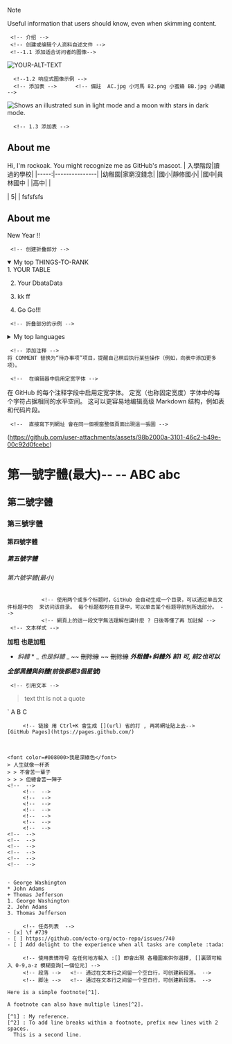 > [!NOTE]
> Useful information that users should know, even when skimming content.


<!-- 基本撰写和格式语法  -->
     <!-- 介绍 -->
     <!-- 创建或编辑个人资料自述文件 -->
     <!--1.1 添加适合访问者的图像-->
     
<picture>
 <source media="(prefers-color-scheme: dark)" srcset="YOUR-DARKMODE-IMAGE">
 <source media="(prefers-color-scheme: light)" srcset="YOUR-LIGHTMODE-IMAGE">
 <img alt="YOUR-ALT-TEXT" src="YOUR-DEFAULT-IMAGE">
</picture>

      <!--1.2 响应式图像示例 -->
      <!-- 添加表 -->      <!-- 備註  AC.jpg 小河馬 82.png 小蜜蜂 BB.jpg 小螞蟻 -->

<picture>
     
  <source media="(prefers-color-scheme: light)" srcset="https://github.com/rockoak/rockoak/blob/main/images/%E5%B0%8F%E6%B2%B3%E9%A6%AC.jpg1">
  <source media="(prefers-color-scheme: light)" srcset="https://github.com/rockoak/rockoak/blob/main/images/%E5%B0%8F%E8%9C%9C%E8%9C%82.png1">
  <img alt="Shows an illustrated sun in light mode and a moon with stars in dark mode." src="https://github.com/rockoak/rockoak/blob/main/images/%E5%B0%8F%E8%9E%9E%E8%9F%BB.jpg1">
</picture>

      <!-- 1.3 添加表 -->
## About me
Hi, I'm rockoak. You might recognize me as GitHub's mascot.
| 入學階段|讀過的學校|
|-----:|---------------|
|幼稚園|家窮沒錢念|
|國小|靜修國小|
|國中|員林國中               |
|高中|               |

|     5|               |
fsfsfsfs








## About me
New Year !!

<!--  -->
<!-- 折叠部分的示例 -->

     <!-- 创建折叠部分 -->
<details open>
<summary>My top THINGS-TO-RANK</summary>
1. YOUR TABLE
     
2. Your DbataData
   
3. kk ff
   
4. Go Go!!!
</details>

     <!-- 折叠部分的示例 -->
<details>
<summary>My top languages</summary>

| Rank | Languages |
|-----:|-----------|
|     1| JavaScript|
|     2| Python    |
|     3| SQL       |
---
> If we pull together and commit ourselves, then we can push through anything.
— Rockoak the 2024/10/27

> If we Play together , then we can happy anything.
— Rockoak the 2024/10/28
</details>

     <!-- 添加注释 -->
    将 COMMENT 替换为“待办事项”项目，提醒自己稍后执行某些操作（例如，向表中添加更多项）。

<!-- 关于在 GitHub 上编写和设置格式 -->

     <!--  在编辑器中启用定宽字体 -->
在 GitHub 的每个注释字段中启用定宽字体。 定宽（也称固定宽度）字体中的每个字符占据相同的水平空间。 这可以更容易地编辑高级 Markdown 结构，例如表和代码片段。

     <!--  直接寫下列網址 會在同一個視窗整個頁面出現這一張圖 -->
(https://github.com/user-attachments/assets/98b2000a-3101-46c2-b49e-00c92d0fcebc)
     <!-- 基本撰写和格式语法 -->
# 第一號字體(最大)--       -- ABC abc 
## 第二號字體
### 第三號字體
#### 第四號字體
##### 第五號字體
###### 第六號字體(最小)


               <!-- 使用两个或多个标题时，GitHub 会自动生成一个目录，可以通过单击文件标题中的  来访问该目录。 每个标题都列在目录中，可以单击某个标题导航到所选部分。 -->
               <!-- 網頁上的這一段文字無法理解在講什麼 ? 日後等懂了再 加註解 -->
     <!-- 文本样式 -->
<!--下列語法字與字之間若有空白則語法的功能會失效, 再打完正確的語法後會出現效果  -->
**加粗**     <!-- Ctrl+B -->
__也是加粗__ 
* *斜體* *   <!-- Ctrl+I -->
_ _也是斜體_ _
~~ ~~刪除線~~ ~~ <!-- 沒有快捷鍵 如 Ctrl+I,   ~~刪除線~~ 與 ~~ ~~刪除線~~ ~~ 都可以出現刪除線的效果 -->
~~刪除線~~
**_外粗體+斜體外_**  <!-- ****沒有空白 黑體   **----**  --(A)--  (A) 是要再加上 斜體外的文字  ---- 可    前2--後1-也可以                                  -->
**__前1_ 可, 前2也可以_**

***全部黑體與斜體(前後都是3個星號)***
<!--上標(<sub> </sub>)與下標(<sup> </sup>)  -->
     <!-- 引用文本 -->
> text tht is not a quote
<!-- 下列是 鍵盤左上的 ``` ABC 會在不同行, 且會有背景填滿的效果 > 人生就像一杯茶> > 不會苦一輩子> > > 但總會苦一陣子 引用有階層式-->
`
A
B
C
```
     <!-- 链接 用 Ctrl+K 會生成 [](url) 省的打 , 再將網址貼上去-->
[GitHub Pages](https://pages.github.com/)



<font color=#008000>我是深綠色</font>
> 人生就像一杯茶
> > 不會苦一輩子
> > > 但總會苦一陣子
<!--  -->
     <!--  -->
     <!--  -->
     <!--  -->
     <!--  -->
     <!--  -->
     <!--  -->
     <!--  -->
<!--  -->
<!--  -->
<!--  -->
<!--  -->
<!--  -->
<!--  -->


- George Washington
* John Adams
+ Thomas Jefferson
1. George Washington
2. John Adams
3. Thomas Jefferson

     <!-- 任务列表  -->
- [x] \f #739
- [ ] https://github.com/octo-org/octo-repo/issues/740
- [ ] Add delight to the experience when all tasks are complete :tada:

     <!-- 使用表情符号 在任何地方輸入 :[] 即會出現 各種圖案供你選擇, []裏頭可輸入 0-9,a-z 模糊查詢[一個位元] -->
     <!-- 段落 -->   <!-- 通过在文本行之间留一个空白行，可创建新段落。 --> 
     <!-- 脚注 -->   <!-- 通过在文本行之间留一个空白行，可创建新段落。 -->

Here is a simple footnote[^1].

A footnote can also have multiple lines[^2].

[^1] : My reference.
[^2] : To add line breaks within a footnote, prefix new lines with 2 spaces.
  This is a second line.


















